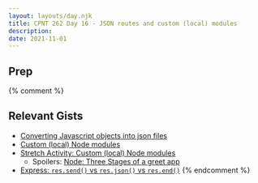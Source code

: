 ```yaml
---
layout: layouts/day.njk
title: CPNT 262 Day 16 - JSON routes and custom (local) modules
description: 
date: 2021-11-01
---
```


## Prep

{% comment %}

## Relevant Gists
- [Converting Javascript objects into json files](https://gist.github.com/acidtone/9ba1c784d5f78fdc9dc4df9c6f26bcf8)
- [Custom (local) Node modules](https://gist.github.com/acidtone/4dd61a189ef934a76df8efde14738dfe)
- [Stretch Activity: Custom (local) Node modules](https://gist.github.com/acidtone/ebdc01c9fe3516f6d34fd3ff1249349c)
    - Spoilers: [Node: Three Stages of a greet app](https://gist.github.com/acidtone/7ab0bd9d11f8d85a39fe185d2fb0a065)
- [Express: `res.send()` vs `res.json()` vs `res.end()`](https://gist.github.com/acidtone/df91c6276e69ae3726e3f8b39223ceec)
{% endcomment %}